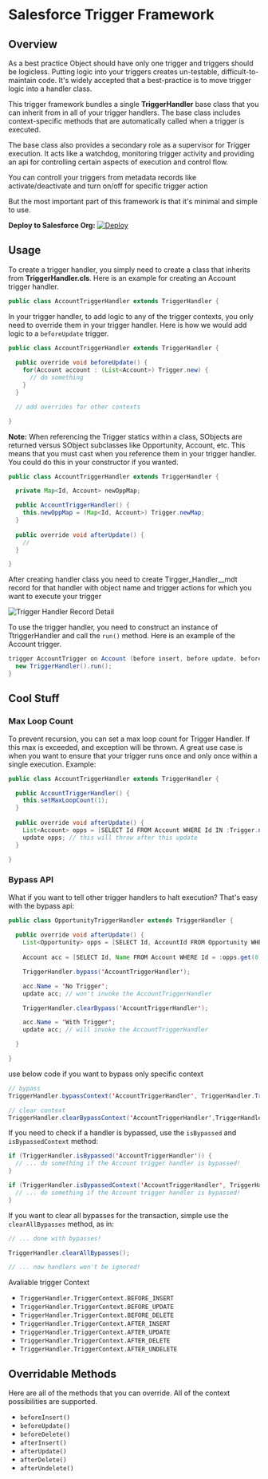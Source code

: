 # Salesforce Trigger Framework

## Overview

As a best practice Object should have only one trigger and triggers should be logicless. Putting logic into your triggers creates un-testable, difficult-to-maintain code. It's widely accepted that a best-practice is to move trigger logic into a handler class.

This trigger framework bundles a single **TriggerHandler** base class that you can inherit from in all of your trigger handlers. The base class includes context-specific methods that are automatically called when a trigger is executed.

The base class also provides a secondary role as a supervisor for Trigger execution. It acts like a watchdog, monitoring trigger activity and providing an api for controlling certain aspects of execution and control flow.

You can controll your triggers from metadata records like activate/deactivate and turn on/off for specific trigger action

But the most important part of this framework is that it's minimal and simple to use. 

**Deploy to Salesforce Org:**
[![Deploy](https://raw.githubusercontent.com/afawcett/githubsfdeploy/master/deploy.png)](https://githubsfdeploy.herokuapp.com/?owner=dsmeel&repo=SFTriggerFramework&ref=main)

## Usage

To create a trigger handler, you simply need to create a class that inherits from **TriggerHandler.cls**. Here is an example for creating an Account trigger handler.

```java
public class AccountTriggerHandler extends TriggerHandler {
```

In your trigger handler, to add logic to any of the trigger contexts, you only need to override them in your trigger handler. Here is how we would add logic to a `beforeUpdate` trigger.

```java
public class AccountTriggerHandler extends TriggerHandler {
  
  public override void beforeUpdate() {
    for(Account account : (List<Account>) Trigger.new) {
      // do something
    }
  }

  // add overrides for other contexts

}
```

**Note:** When referencing the Trigger statics within a class, SObjects are returned versus SObject subclasses like Opportunity, Account, etc. This means that you must cast when you reference them in your trigger handler. You could do this in your constructor if you wanted. 

```java
public class AccountTriggerHandler extends TriggerHandler {

  private Map<Id, Account> newOppMap;

  public AccountTriggerHandler() {
    this.newOppMap = (Map<Id, Account>) Trigger.newMap;
  }
  
  public override void afterUpdate() {
    //
  }

}
```

After creating handler class you need to create Tirgger_Handler__mdt record for that handler with object name and trigger actions for which you want to execute your trigger

![Trigger Handler Record Detail](/Assets/Trigger_Handler_Detail.png)

To use the trigger handler, you need to construct an instance of TtriggerHandler and call the `run()` method. Here is an example of the Account trigger.

```java
trigger AccountTrigger on Account (before insert, before update, before delete, after insert, after update, after delete, after undelete) {
  new TriggerHandler().run();
}
```

## Cool Stuff

### Max Loop Count

To prevent recursion, you can set a max loop count for Trigger Handler. If this max is exceeded, and exception will be thrown. A great use case is when you want to ensure that your trigger runs once and only once within a single execution. Example:

```java
public class AccountTriggerHandler extends TriggerHandler {

  public AccountTriggerHandler() {
    this.setMaxLoopCount(1);
  }
  
  public override void afterUpdate() {
    List<Account> opps = [SELECT Id FROM Account WHERE Id IN :Trigger.newMap.keySet()];
    update opps; // this will throw after this update
  }

}
```

### Bypass API

What if you want to tell other trigger handlers to halt execution? That's easy with the bypass api:

```java
public class OpportunityTriggerHandler extends TriggerHandler {
  
  public override void afterUpdate() {
    List<Opportunity> opps = [SELECT Id, AccountId FROM Opportunity WHERE Id IN :Trigger.newMap.keySet()];
    
    Account acc = [SELECT Id, Name FROM Account WHERE Id = :opps.get(0).AccountId];

    TriggerHandler.bypass('AccountTriggerHandler');

    acc.Name = 'No Trigger';
    update acc; // won't invoke the AccountTriggerHandler

    TriggerHandler.clearBypass('AccountTriggerHandler');

    acc.Name = 'With Trigger';
    update acc; // will invoke the AccountTriggerHandler

  }

}
```
use below code if you want to bypass only specific context

```java
// bypass
TriggerHandler.bypassContext('AccountTriggerHandler', TriggerHandler.TriggerContext.AFTER_UPDATE);

// clear context
TriggerHandler.clearBypassContext('AccountTriggerHandler',TriggerHandler.TriggerContext.AFTER_UPDATE);
```


If you need to check if a handler is bypassed, use the `isBypassed` and `isBypassedContext` method:

```java
if (TriggerHandler.isBypassed('AccountTriggerHandler')) {
  // ... do something if the Account trigger handler is bypassed!
}

if (TriggerHandler.isBypassedContext('AccountTriggerHandler', TriggerHandler.TriggerContext.AFTER_UPDATE)) {
  // ... do something if the Account trigger handler is bypassed!
}
```

If you want to clear all bypasses for the transaction, simple use the `clearAllBypasses` method, as in:

```java
// ... done with bypasses!

TriggerHandler.clearAllBypasses();

// ... now handlers won't be ignored!
```

Avaliable trigger Context
* `TriggerHandler.TriggerContext.BEFORE_INSERT`
* `TriggerHandler.TriggerContext.BEFORE_UPDATE`
* `TriggerHandler.TriggerContext.BEFORE_DELETE`
* `TriggerHandler.TriggerContext.AFTER_INSERT`
* `TriggerHandler.TriggerContext.AFTER_UPDATE`
* `TriggerHandler.TriggerContext.AFTER_DELETE`
* `TriggerHandler.TriggerContext.AFTER_UNDELETE`

## Overridable Methods

Here are all of the methods that you can override. All of the context possibilities are supported.

* `beforeInsert()`
* `beforeUpdate()`
* `beforeDelete()`
* `afterInsert()`
* `afterUpdate()`
* `afterDelete()`
* `afterUndelete()`